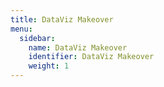 ```yaml
---
title: DataViz Makeover
menu:
  sidebar:
    name: DataViz Makeover
    identifier: DataViz Makeover
    weight: 1
---
```

